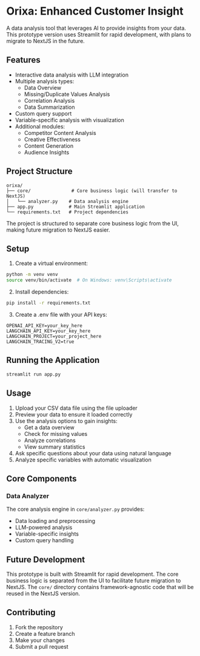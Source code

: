 # Orixa: Enhanced Customer Insight

A data analysis tool that leverages AI to provide insights from your data. This prototype version uses Streamlit for rapid development, with plans to migrate to NextJS in the future.

## Features

- Interactive data analysis with LLM integration
- Multiple analysis types:
  * Data Overview
  * Missing/Duplicate Values Analysis
  * Correlation Analysis
  * Data Summarization
- Custom query support
- Variable-specific analysis with visualization
- Additional modules:
  * Competitor Content Analysis
  * Creative Effectiveness
  * Content Generation
  * Audience Insights

## Project Structure

```
orixa/
├── core/               # Core business logic (will transfer to NextJS)
│   └── analyzer.py    # Data analysis engine
├── app.py             # Main Streamlit application
└── requirements.txt   # Project dependencies
```

The project is structured to separate core business logic from the UI, making future migration to NextJS easier.

## Setup

1. Create a virtual environment:
```bash
python -m venv venv
source venv/bin/activate  # On Windows: venv\Scripts\activate
```

2. Install dependencies:
```bash
pip install -r requirements.txt
```

3. Create a .env file with your API keys:
```
OPENAI_API_KEY=your_key_here
LANGCHAIN_API_KEY=your_key_here
LANGCHAIN_PROJECT=your_project_here
LANGCHAIN_TRACING_V2=true
```

## Running the Application

```bash
streamlit run app.py
```

## Usage

1. Upload your CSV data file using the file uploader
2. Preview your data to ensure it loaded correctly
3. Use the analysis options to gain insights:
   - Get a data overview
   - Check for missing values
   - Analyze correlations
   - View summary statistics
4. Ask specific questions about your data using natural language
5. Analyze specific variables with automatic visualization

## Core Components

### Data Analyzer
The core analysis engine in `core/analyzer.py` provides:
- Data loading and preprocessing
- LLM-powered analysis
- Variable-specific insights
- Custom query handling

## Future Development

This prototype is built with Streamlit for rapid development. The core business logic is separated from the UI to facilitate future migration to NextJS. The `core/` directory contains framework-agnostic code that will be reused in the NextJS version.

## Contributing

1. Fork the repository
2. Create a feature branch
3. Make your changes
4. Submit a pull request
